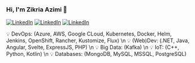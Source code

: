 ### Hi, I'm Zikria Azimi 🎹

[![LinkedIn](https://img.shields.io/static/v1?label=LinkedIn&message=%20&color=blue&logo=Linkedin&style=flat-square&logoColor=white)](https://www.linkedin.com/in/zazimi/)
[![LinkedIn](https://img.shields.io/static/v1?label=YouTube&message=%20&color=red&logo=YouTube&style=flat-square&logoColor=blue)](https://www.youtube.com/channel/UC1-8Or_zJ352gMzOtkTpfQg)
[![LinkedIn](https://img.shields.io/static/v1?label=Ziqq.nl&message=%20&color=darkcyan&logo=Ziqq.nl&style=flat-square&logoColor=blue)](https://ziqq.nl/)

  
💡 DevOps: (Azure, AWS, Google CLoud, Kubernetes, Docker, Helm, Jenkins, OpenShift, Rancher, Kustomize, Flux) \n 
💡 (Web)Dev: (.NET, Java, Angular, Svelte, ExpressJS, PHP) \n
💡 Big Data: (Kafka) \n
💡 IoT: (C++, Python, Kotlin) \n
💡 Databases: (MongoDB, MySQL, MSSQL, PostgreSQL)
